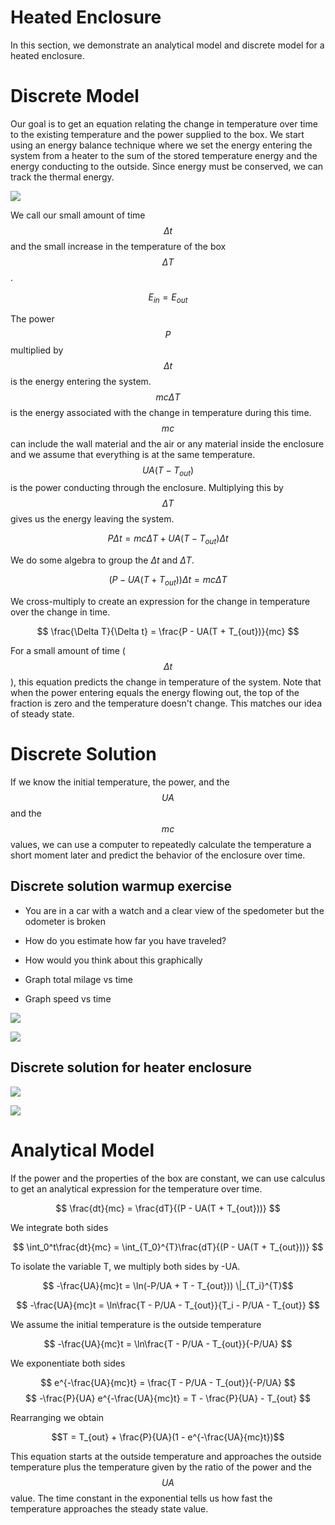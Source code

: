 # Heated Enclosure

In this section, we demonstrate an analytical model and discrete model for a heated enclosure.

# Discrete Model

Our goal is to get an equation relating the change in temperature over time to the existing temperature and the power supplied to the box.
We start using an energy balance technique where we set the energy entering the system from a heater to the sum of the stored temperature energy and the energy conducting to the outside.
Since energy must be conserved, we can track the thermal energy.

![](./figures/energy-balance.jpg)

We call our small amount of time $$\Delta t$$ and the small increase in the temperature of the box $$\Delta T$$.

$$ E_{in} = E_{out} $$

The power $$P$$ multiplied by $$\Delta t$$ is the energy entering the system.
$$mc \Delta T$$ is the energy associated with the change in temperature during this time.
$$mc$$ can include the wall material and the air or any material inside the enclosure and we assume that everything is at the same temperature.
$$UA (T - T_{out})$$ is the power conducting through the enclosure.
Multiplying this by $$\Delta T$$ gives us the energy leaving the system.

$$ P \Delta t = mc \Delta T + UA (T-T_{out}) \Delta t $$

We do some algebra to group the $\Delta t$ and $\Delta T$.

$$ (P - UA(T + T_{out})) \Delta t = mc \Delta T $$

We cross-multiply to create an expression for the change in temperature over the change in time.

$$ \frac{\Delta T}{\Delta t} = \frac{P - UA(T + T_{out})}{mc} $$

For a small amount of time ($$\Delta t$$), this equation predicts the change in temperature of the system.
Note that when the power entering equals the energy flowing out, the top of the fraction is zero and the temperature doesn't change.
This matches our idea of steady state.

# Discrete Solution

If we know the initial temperature, the power, and the $$UA$$ and the $$mc$$ values, we can use a computer to repeatedly calculate the temperature a short moment later and predict the behavior of the enclosure over time.

## Discrete solution warmup exercise

- You are in a car with a watch and a clear view of the spedometer but the odometer is broken
- How do you estimate how far you have traveled?

- How would you think about this graphically
- Graph total milage vs time
- Graph speed vs time

![](./figures/speed-distance.jpg)

![](./figures/distance-difference.jpg)

## Discrete solution for heater enclosure

![](./figures/difference-equations.jpg)

![](./figures/temperature-rise.png)




# Analytical Model

If the power and the properties of the box are constant, we can use calculus to get an analytical expression for the temperature over time.

$$ \frac{dt}{mc} = \frac{dT}{(P - UA(T + T_{out}))} $$

We integrate both sides

$$ \int_0^t\frac{dt}{mc} = \int_{T_0}^{T}\frac{dT}{(P - UA(T + T_{out}))} $$

To isolate the variable T, we multiply both sides by -UA.

$$ -\frac{UA}{mc}t = \ln(-P/UA + T - T_{out})) \|_{T_i}^{T}$$

$$  -\frac{UA}{mc}t = \ln\frac{T - P/UA - T_{out}}{T_i - P/UA - T_{out}} $$

We assume the initial temperature is the outside temperature

$$  -\frac{UA}{mc}t = \ln\frac{T - P/UA - T_{out}}{-P/UA} $$

We exponentiate both sides

$$  e^{-\frac{UA}{mc}t} = \frac{T - P/UA - T_{out}}{-P/UA} $$
$$  -\frac{P}{UA} e^{-\frac{UA}{mc}t} = T - \frac{P}{UA} - T_{out} $$

Rearranging we obtain

$$T = T_{out} + \frac{P}{UA}(1 - e^{-\frac{UA}{mc}t})$$

This equation starts at the outside temperature and approaches the outside temperature plus the temperature given by the ratio of the power and the $$UA$$ value.
The time constant in the exponential tells us how fast the temperature approaches the steady state value.